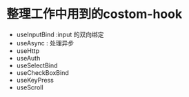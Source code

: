 # 整理工作中用到的costom-hook

- useInputBind :input 的双向绑定
- useAsync : 处理异步
- useHttp
- useAuth
- useSelectBind
- useCheckBoxBind
- useKeyPress
- useScroll